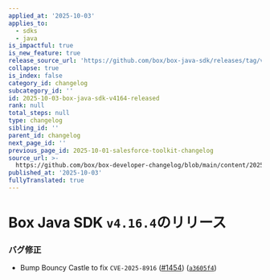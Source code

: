 ```yaml
---
applied_at: '2025-10-03'
applies_to:
  - sdks
  - java
is_impactful: true
is_new_feature: true
release_source_url: 'https://github.com/box/box-java-sdk/releases/tag/v4.16.4'
collapse: true
is_index: false
category_id: changelog
subcategory_id: ''
id: 2025-10-03-box-java-sdk-v4164-released
rank: null
total_steps: null
type: changelog
sibling_id: ''
parent_id: changelog
next_page_id: ''
previous_page_id: 2025-10-01-salesforce-toolkit-changelog
source_url: >-
  https://github.com/box/box-developer-changelog/blob/main/content/2025/10-03-box-java-sdk-v4164-released.md
published_at: '2025-10-03'
fullyTranslated: true
---
```

# Box Java SDK `v4.16.4`のリリース

### バグ修正

* Bump Bouncy Castle to fix `CVE-2025-8916` ([#1454][1]) ([`a3605f4`][2])

[1]: https://github.com/box/box-java-sdk/issues/1454

[2]: https://github.com/box/box-java-sdk/commit/a3605f47b4c5ee6b053f0940f9a06cba0a5c2584
